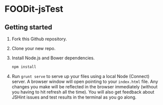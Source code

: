 FOODit-jsTest
=============

## Getting started

1. Fork this Github repository.

2. Clone your new repo.

3. Install Node.js and Bower dependencies.

    ```sh
    npm install
    ```

4. Run `grunt serve` to serve up your files using a local Node (Connect) server. A browser window will open pointing to your `index.html` file. Any changes you make will be reflected in the browser immediately (without you having to hit refresh all the time). You will also get feedback about JSHint issues and test results in the terminal as you go along.
